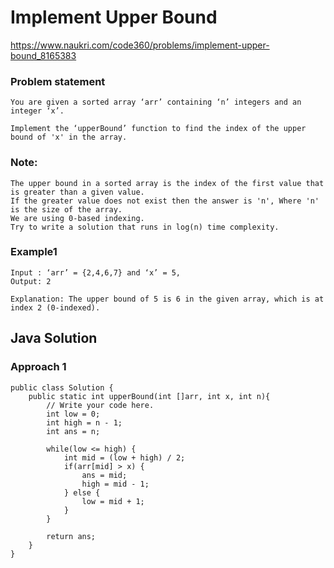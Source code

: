 # Implement Upper Bound

https://www.naukri.com/code360/problems/implement-upper-bound_8165383

### Problem statement
```
You are given a sorted array ‘arr’ containing ‘n’ integers and an integer ‘x’.

Implement the ‘upperBound’ function to find the index of the upper bound of 'x' in the array.

```
### Note:
```
The upper bound in a sorted array is the index of the first value that is greater than a given value. 
If the greater value does not exist then the answer is 'n', Where 'n' is the size of the array.
We are using 0-based indexing.
Try to write a solution that runs in log(n) time complexity.
```

### Example1
```
Input : ‘arr’ = {2,4,6,7} and ‘x’ = 5,
Output: 2

Explanation: The upper bound of 5 is 6 in the given array, which is at index 2 (0-indexed).
```

## Java Solution
### Approach 1 
```
public class Solution {
    public static int upperBound(int []arr, int x, int n){
        // Write your code here.
        int low = 0;
        int high = n - 1;
        int ans = n;

        while(low <= high) {
            int mid = (low + high) / 2;
            if(arr[mid] > x) {
                ans = mid;
                high = mid - 1;
            } else {
                low = mid + 1;
            }
        }

        return ans;
    }
}
```

